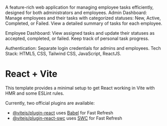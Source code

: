 A feature-rich web application for managing employee tasks efficiently, designed for both administrators and employees.
Admin Dashboard:
Manage employees and their tasks with categorized statuses: New, Active, Completed, or Failed.
View a detailed summary of tasks for each employee.

Employee Dashboard:
View assigned tasks and update their statuses as accepted, completed, or failed.
Keep track of personal task progress.

Authentication: Separate login credentials for admins and employees.
Tech Stack: HTML5, CSS, Tailwind CSS, JavaScript, ReactJS.

# React + Vite

This template provides a minimal setup to get React working in Vite with HMR and some ESLint rules.

Currently, two official plugins are available:

- [@vitejs/plugin-react](https://github.com/vitejs/vite-plugin-react/blob/main/packages/plugin-react/README.md) uses [Babel](https://babeljs.io/) for Fast Refresh
- [@vitejs/plugin-react-swc](https://github.com/vitejs/vite-plugin-react-swc) uses [SWC](https://swc.rs/) for Fast Refresh
